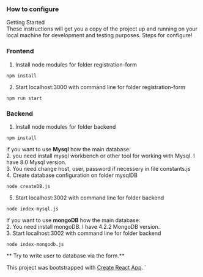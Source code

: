### How to configure
Getting Started  
These instructions will get you a copy of the project up and running on your local machine for development and testing purposes.
Steps for configure!
### Frontend
1. Install node modules for folder registration-form
```
npm install 
```
2. Start localhost:3000 with command line for folder registration-form
```
npm run start
```
### Backend
1. Install node modules for folder backend 
```
npm install
```
if you want to use **Mysql** how the main database: <br>
2. you need install mysql workbench or other tool for working with Mysql. I have 8.0 Mysql version.<br>
3. You need change host, user, password if necessery in file constants.js<br>
4. Create database configuration on folder mysqlDB
```
node createDB.js
```
5. Start localhost:3002 with command line for folder backend 
```
node index-mysql.js
```
If you want to use **mongoDB** how the main database:<br>
2. You need install mongoDB. I have 4.2.2 MongoDB version.<Br>
3. Start localhost:3002 with command line for folder backend
```
node index-mongodb.js
```


** Try to write user to database via the form.**

This project was bootstrapped with [Create React App](https://github.com/facebook/create-react-app).
`
